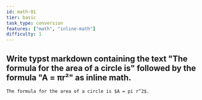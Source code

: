 ```yaml
---
id: math-01
tier: basic
task_type: conversion
features: ["math", "inline-math"]
difficulty: 1
---
```

Write typst markdown containing the text "The formula for the area of a circle is" followed by the formula "A = πr²" as inline math.
---
```typst
The formula for the area of a circle is $A = pi r^2$.
```